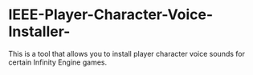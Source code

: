 # IEEE-Player-Character-Voice-Installer-
This is a tool that allows you to install player character voice sounds for certain Infinity Engine games.

